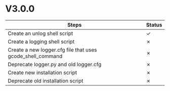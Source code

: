 # V3.0.0

| Steps | Status |
| ----- | ------ |
| Create an unlog shell script | &check; |
| Create a logging shell script | &cross; |
| Create a new logger.cfg file that uses gcode_shell_command | &cross; |
| Deprecate logger.py and old logger.cfg | &cross; |
| Create new installation script | &cross; |
| Deprecate old installation script | &cross; |